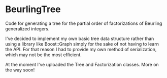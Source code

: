 BeurlingTree
============

Code for generating a tree for the partial order of factorizations of Beurling generalized integers.

I've decided to implement my own basic tree data structure rather than using a library like
Boost::Graph simply for the sake of not having to learn the API. For that reason I had to provide
my own method of serialization, which may not be the most efficient.

At the moment I've uploaded the Tree and Factorization classes. More on the way soon!